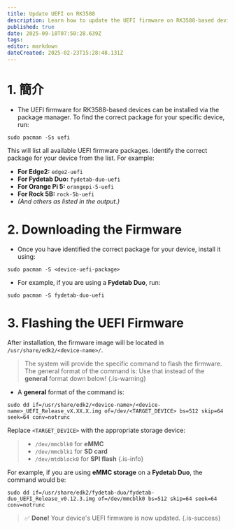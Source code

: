 ```yaml
---
title: Update UEFI on RK3588
description: Learn how to update the UEFI firmware on RK3588-based devices running BredOS
published: true
date: 2025-09-18T07:50:28.639Z
tags:
editor: markdown
dateCreated: 2025-02-23T15:28:48.131Z
---
```


# 1. 簡介

- The UEFI firmware for RK3588-based devices can be installed via the package manager. To find the correct package for your specific device, run:

```
sudo pacman -Ss uefi
```

This will list all available UEFI firmware packages. Identify the correct package for your device from the list. For example:

- **For Edge2:** `edge2-uefi`
- **For Fydetab Duo:** `fydetab-duo-uefi`
- **For Orange Pi 5:** `orangepi-5-uefi`
- **For Rock 5B:** `rock-5b-uefi`
- _(And others as listed in the output.)_

# 2. Downloading the Firmware

- Once you have identified the correct package for your device, install it using:

```
sudo pacman -S <device-uefi-package>
```

- For example, if you are using a **Fydetab Duo**, run:

```
sudo pacman -S fydetab-duo-uefi
```

# 3. Flashing the UEFI Firmware

After installation, the firmware image will be located in `/usr/share/edk2/<device-name>/`.

> The system will provide the specific command to flash the firmware.\
> The general format of the command is: Use that instead of the **general** format down below!
> {.is-warning}

- A **general** format of the command is:

```
sudo dd if=/usr/share/edk2/<device-name>/<device-name>_UEFI_Release_vX.XX.X.img of=/dev/<TARGET_DEVICE> bs=512 skip=64 seek=64 conv=notrunc
```

Replace `<TARGET_DEVICE>` with the appropriate storage device:

> - `/dev/mmcblk0` for **eMMC**
> - `/dev/mmcblk1` for **SD card**
> - `/dev/mtdblock0` for **SPI flash**
>   {.is-info}

For example, if you are using **eMMC storage** on a **Fydetab Duo**, the command would be:

```
sudo dd if=/usr/share/edk2/fydetab-duo/fydetab-duo_UEFI_Release_v0.12.3.img of=/dev/mmcblk0 bs=512 skip=64 seek=64 conv=notrunc
```

> ✅ **Done!** Your device's UEFI firmware is now updated.
> {.is-success}

